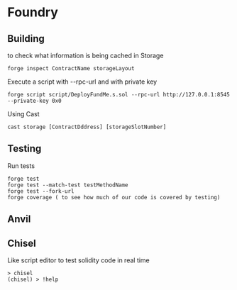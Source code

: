 # Foundry

## Building

to check what information is being cached in Storage 

 	forge inspect ContractName storageLayout

  Execute a script with --rpc-url and with private key 
  
  	forge script script/DeployFundMe.s.sol --rpc-url http://127.0.0.1:8545 --private-key 0x0

Using Cast

	cast storage [ContractDddress] [storageSlotNumber]



## Testing
Run tests

	forge test
	forge test --match-test testMethodName
	forge test --fork-url
	forge coverage ( to see how much of our code is covered by testing) 

## Anvil



## Chisel
Like script editor to test solidity code in real time


```
> chisel
(chisel) > !help 
```
